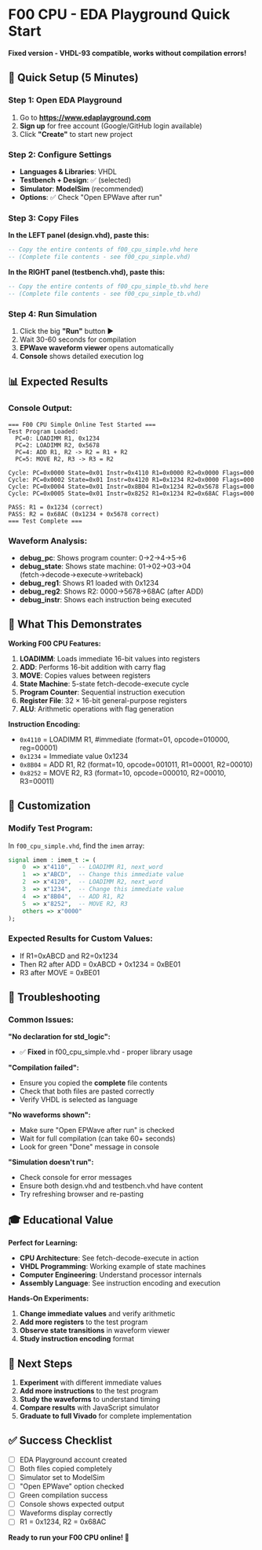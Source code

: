 # F00 CPU - EDA Playground Quick Start

**Fixed version - VHDL-93 compatible, works without compilation errors!**

## 🚀 **Quick Setup (5 Minutes)**

### **Step 1: Open EDA Playground**
1. Go to **https://www.edaplayground.com**
2. **Sign up** for free account (Google/GitHub login available)
3. Click **"Create"** to start new project

### **Step 2: Configure Settings**
- **Languages & Libraries**: VHDL
- **Testbench + Design**: ✅ (selected)
- **Simulator**: **ModelSim** (recommended)
- **Options**: ✅ Check "Open EPWave after run"

### **Step 3: Copy Files**

**In the LEFT panel (design.vhd), paste this:**

```vhdl
-- Copy the entire contents of f00_cpu_simple.vhd here
-- (Complete file contents - see f00_cpu_simple.vhd)
```

**In the RIGHT panel (testbench.vhd), paste this:**

```vhdl
-- Copy the entire contents of f00_cpu_simple_tb.vhd here
-- (Complete file contents - see f00_cpu_simple_tb.vhd)
```

### **Step 4: Run Simulation**
1. Click the big **"Run"** button ▶️
2. Wait 30-60 seconds for compilation
3. **EPWave waveform viewer** opens automatically
4. **Console** shows detailed execution log

## 📊 **Expected Results**

### **Console Output:**
```
=== F00 CPU Simple Online Test Started ===
Test Program Loaded:
  PC=0: LOADIMM R1, 0x1234
  PC=2: LOADIMM R2, 0x5678
  PC=4: ADD R1, R2 -> R2 = R1 + R2
  PC=5: MOVE R2, R3 -> R3 = R2

Cycle: PC=0x0000 State=0x01 Instr=0x4110 R1=0x0000 R2=0x0000 Flags=000
Cycle: PC=0x0002 State=0x01 Instr=0x4120 R1=0x1234 R2=0x0000 Flags=000
Cycle: PC=0x0004 State=0x01 Instr=0x8B04 R1=0x1234 R2=0x5678 Flags=000
Cycle: PC=0x0005 State=0x01 Instr=0x8252 R1=0x1234 R2=0x68AC Flags=000

PASS: R1 = 0x1234 (correct)
PASS: R2 = 0x68AC (0x1234 + 0x5678 correct)
=== Test Complete ===
```

### **Waveform Analysis:**
- **debug_pc**: Shows program counter: 0→2→4→5→6
- **debug_state**: Shows state machine: 01→02→03→04 (fetch→decode→execute→writeback)
- **debug_reg1**: Shows R1 loaded with 0x1234
- **debug_reg2**: Shows R2: 0000→5678→68AC (after ADD)
- **debug_instr**: Shows each instruction being executed

## 🎯 **What This Demonstrates**

**Working F00 CPU Features:**
1. **LOADIMM**: Loads immediate 16-bit values into registers
2. **ADD**: Performs 16-bit addition with carry flag
3. **MOVE**: Copies values between registers
4. **State Machine**: 5-state fetch-decode-execute cycle
5. **Program Counter**: Sequential instruction execution
6. **Register File**: 32 × 16-bit general-purpose registers
7. **ALU**: Arithmetic operations with flag generation

**Instruction Encoding:**
- `0x4110` = LOADIMM R1, #immediate (format=01, opcode=010000, reg=00001)
- `0x1234` = Immediate value 0x1234
- `0x8B04` = ADD R1, R2 (format=10, opcode=001011, R1=00001, R2=00010)
- `0x8252` = MOVE R2, R3 (format=10, opcode=000010, R2=00010, R3=00011)

## 🔧 **Customization**

### **Modify Test Program:**
In `f00_cpu_simple.vhd`, find the `imem` array:

```vhdl
signal imem : imem_t := (
    0  => x"4110",  -- LOADIMM R1, next_word
    1  => x"ABCD",  -- Change this immediate value
    2  => x"4120",  -- LOADIMM R2, next_word
    3  => x"1234",  -- Change this immediate value
    4  => x"8B04",  -- ADD R1, R2
    5  => x"8252",  -- MOVE R2, R3
    others => x"0000"
);
```

### **Expected Results for Custom Values:**
- If R1=0xABCD and R2=0x1234
- Then R2 after ADD = 0xABCD + 0x1234 = 0xBE01
- R3 after MOVE = 0xBE01

## 🐛 **Troubleshooting**

### **Common Issues:**

**"No declaration for std_logic":**
- ✅ **Fixed** in f00_cpu_simple.vhd - proper library usage

**"Compilation failed":**
- Ensure you copied the **complete** file contents
- Check that both files are pasted correctly
- Verify VHDL is selected as language

**"No waveforms shown":**
- Make sure "Open EPWave after run" is checked
- Wait for full compilation (can take 60+ seconds)
- Look for green "Done" message in console

**"Simulation doesn't run":**
- Check console for error messages
- Ensure both design.vhd and testbench.vhd have content
- Try refreshing browser and re-pasting

## 🎓 **Educational Value**

**Perfect for Learning:**
- **CPU Architecture**: See fetch-decode-execute in action
- **VHDL Programming**: Working example of state machines
- **Computer Engineering**: Understand processor internals
- **Assembly Language**: See instruction encoding and execution

**Hands-On Experiments:**
1. **Change immediate values** and verify arithmetic
2. **Add more registers** to the test program
3. **Observe state transitions** in waveform viewer
4. **Study instruction encoding** format

## 🚀 **Next Steps**

1. **Experiment** with different immediate values
2. **Add more instructions** to the test program
3. **Study the waveforms** to understand timing
4. **Compare results** with JavaScript simulator
5. **Graduate to full Vivado** for complete implementation

## ✅ **Success Checklist**

- [ ] EDA Playground account created
- [ ] Both files copied completely
- [ ] Simulator set to ModelSim
- [ ] "Open EPWave" option checked
- [ ] Green compilation success
- [ ] Console shows expected output
- [ ] Waveforms display correctly
- [ ] R1 = 0x1234, R2 = 0x68AC

**Ready to run your F00 CPU online! 🎉**